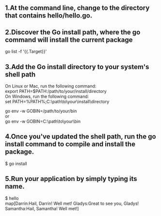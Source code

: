 ## 1.At the command line, change to the directory that contains hello/hello.go.
## 2.Discover the Go install path, where the go command will install the current package
go list -f '{{.Target}}'  

## 3.Add the Go install directory to your system's shell path
  On Linux or Mac, run the following command:  
    export PATH=$PATH:/path/to/your/install/directory  
  On Windows, run the following command:  
    set PATH=%PATH%;C:\path\to\your\install\directory  

  go env -w GOBIN=/path/to/your/bin  
or  
  go env -w GOBIN=C:\path\to\your\bin  

## 4.Once you've updated the shell path, run the go install command to compile and install the package.
$ go install

## 5.Run your application by simply typing its name.
$ hello  
map[Darrin:Hail, Darrin! Well met! Gladys:Great to see you, Gladys! Samantha:Hail, Samantha! Well met!]  